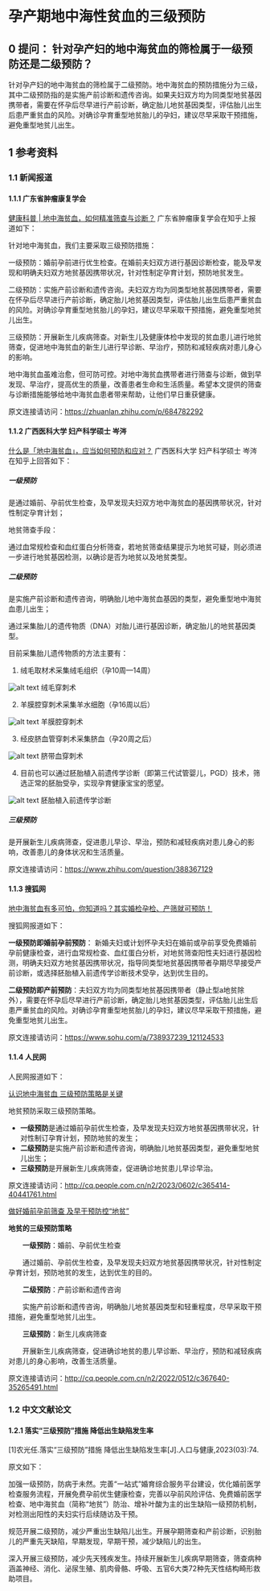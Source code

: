 # 孕产期地中海性贫血的三级预防

## 0 提问： 针对孕产妇的地中海贫血的筛检属于一级预防还是二级预防？

针对孕产妇的地中海贫血的筛检属于二级预防。地中海贫血的预防措施分为三级，其中二级预防指的是实施产前诊断和遗传咨询。如果夫妇双方均为同类型地贫基因携带者，需要在怀孕后尽早进行产前诊断，确定胎儿地贫基因类型，评估胎儿出生后患严重贫血的风险。对确诊孕育重型地贫胎儿的孕妇，建议尽早采取干预措施，避免重型地贫儿出生。


## 1 参考资料

### 1.1 新闻报道

#### 1.1.1 广东省肿瘤康复学会


[健康科普 | 地中海贫血，如何精准筛查与诊断？](https://zhuanlan.zhihu.com/p/684782292)
广东省肿瘤康复学会在知乎上报道如下：


针对地中海贫血，我们主要采取三级预防措施：

一级预防：婚前孕前进行优生检查。在婚前夫妇双方进行基因诊断检查，能及早发现和明确夫妇双方地贫基因携带状况，针对性制定孕育计划，预防地贫发生。

二级预防：实施产前诊断和遗传咨询。夫妇双方均为同类型地贫基因携带者，需要在怀孕后尽早进行产前诊断，确定胎儿地贫基因类型，评估胎儿出生后患严重贫血的风险。对确诊孕育重型地贫胎儿的孕妇，建议尽早采取干预措施，避免重型地贫儿出生。

三级预防：开展新生儿疾病筛查。对新生儿及健康体检中发现的贫血患儿进行地贫筛查，促进地中海贫血的新生儿进行早诊断、早治疗，预防和减轻疾病对患儿身心的影响。

地中海贫血虽难治愈，但可防可控。对地中海贫血携带者进行筛查与诊断，做到早发现、早治疗，提高优生的质量，改善患者生命和生活质量。希望本文提供的筛查与诊断措施能够给地中海贫血患者带来帮助，让他们早日重获健康。


原文连接请访问：https://zhuanlan.zhihu.com/p/684782292




#### 1.1.2 广西医科大学 妇产科学硕士 岑涔
[什么是「地中海贫血」，应当如何预防和应对？](https://www.zhihu.com/question/388367129) 
广西医科大学 妇产科学硕士 岑涔 在知乎上回答如下：
##### 一级预防
是通过婚前、孕前优生检查，及早发现夫妇双方地中海贫血的基因携带状况，针对性制定孕育计划；

地贫筛查手段：

通过血常规检查和血红蛋白分析筛查，若地贫筛查结果提示为地贫可疑，则必须进一步进行地贫基因检测，以确诊是否为地贫以及地贫类型。

##### 二级预防
是实施产前诊断和遗传咨询，明确胎儿地中海贫血基因的类型，避免重型地中海贫血患儿出生；

通过采集胎儿的遗传物质（DNA）对胎儿进行基因诊断，确定胎儿的地贫基因类型。

目前采集胎儿遗传物质的方法主要有：

1. 绒毛取材术采集绒毛组织（孕10周—14周）

![alt text](image.png)
绒毛穿刺术


2. 羊膜腔穿刺术采集羊水细胞（孕16周以后）

![alt text](image-1.png)
羊膜腔穿刺术


3. 经皮脐血管穿刺术采集脐血（孕20周之后）

![alt text](image-2.png)
脐带血穿刺术


4. 目前也可以通过胚胎植入前遗传学诊断（即第三代试管婴儿，PGD）技术，筛选正常的胚胎受孕，实现孕育健康宝宝的愿望。

![alt text](image-3.png)
胚胎植入前遗传学诊断

##### 三级预防
是开展新生儿疾病筛查，促进患儿早诊、早治，预防和减轻疾病对患儿身心的影响，改善患儿的身体状况和生活质量。


原文连接请访问：https://www.zhihu.com/question/388367129




#### 1.1.3 搜狐网

[地中海贫血有多可怕，你知道吗？其实婚检孕检、产筛就可预防！](https://www.sohu.com/a/738937239_121124533)

搜狐网报道如下：

**一级预防即婚前孕前预防**：
新婚夫妇或计划怀孕夫妇在婚前或孕前享受免费婚前孕前健康检查，进行血常规检查、血红蛋白分析，对地贫筛查阳性夫妇进行基因检测，明确夫妇双方地贫基因携带状况，指导同类型地贫基因携带者孕期尽早接受产前诊断，或选择胚胎植入前遗传学诊断技术受孕，达到优生目的。


**二级预防即产前预防**：夫妇双方均为同类型地贫基因携带者（静止型a地贫除外），需要在怀孕后尽早进行产前诊断，确定胎儿地贫基因类型，评估胎儿出生后患严重贫血的风险。对确诊孕育重型地贫胎儿的孕妇，建议尽早采取干预措施，避免重型地贫儿出生。

原文连接请访问：https://www.sohu.com/a/738937239_121124533

#### 1.1.4 人民网
人民网报道如下：


[认识地中海贫血 三级预防策略是关键](http://cq.people.com.cn/n2/2023/0602/c365414-40441761.html)



地贫预防采取三级预防策略。
* **一级预防**是通过婚前孕前优生检查，及早发现夫妇双方地贫基因携带状况，针对性制订孕育计划，预防地贫的发生；
* **二级预防**是实施产前诊断和遗传咨询，明确胎儿地贫基因类型，避免重型地贫儿出生；
* **三级预防**是开展新生儿疾病筛查，促进确诊地贫患儿早诊早治。

原文连接请访问：http://cq.people.com.cn/n2/2023/0602/c365414-40441761.html


[做好婚前孕前筛查 及早干预防控“地贫”](http://cq.people.com.cn/n2/2022/0512/c367640-35265491.html)


**地贫的三级预防策略**

　　**一级预防**：婚前、孕前优生检查

　　通过婚前、孕前优生检查，及早发现夫妇双方地贫基因携带状况，针对性制定孕育计划，预防地贫的发生，达到优生的目的。

　　**二级预防**：产前诊断和遗传咨询

　　实施产前诊断和遗传咨询，明确胎儿地贫基因类型和轻重程度，尽早采取干预措施，避免重型地贫儿出生。

　　**三级预防**：新生儿疾病筛查

　　开展新生儿疾病筛查，促进确诊地贫的患儿早诊断、早治疗，预防和减轻疾病对患儿的身心影响，改善生活质量。


原文连接请访问：http://cq.people.com.cn/n2/2022/0512/c367640-35265491.html


### 1.2 中文文献论文

#### 1.2.1 落实“三级预防”措施 降低出生缺陷发生率

[1]农光任.落实“三级预防”措施  降低出生缺陷发生率[J].人口与健康,2023(03):74.


原文如下：

加强一级预防，防病于未然。完善“一站式”婚育综合服务平台建设，优化婚前医学检查服务流程，开展免费孕前优生健康检查，完善以孕前风险评估、免费婚前医学检查、地中海贫血（简称“地贫”）防治、增补叶酸为主的出生缺陷一级预防机制，对检测出阳性的夫妇实行后续随访及干预。


规范开展二级预防，减少严重出生缺陷儿出生。开展孕期筛查和产前诊断，识别胎儿的严重先天缺陷，早期发现，早期干预，减少缺陷儿的出生。

深入开展三级预防，减少先天残疾发生。持续开展新生儿疾病早期筛查，筛查病种涵盖神经、消化、泌尿生殖、肌肉骨骼、呼吸、五官6大类72种先天性结构畸形救助项目。












